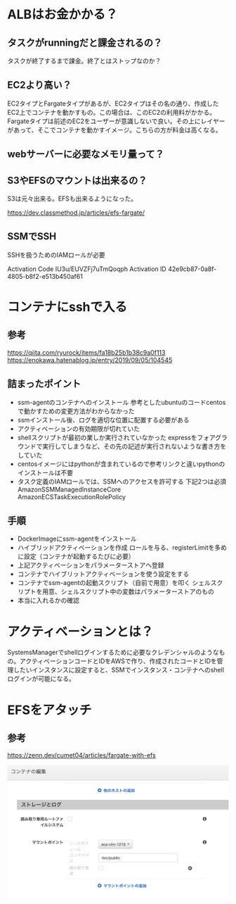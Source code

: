 # ALBはお金かかる？

## タスクがrunningだと課金されるの？

タスクが終了するまで課金。終了とはストップなのか？

## EC2より高い？

EC2タイプとFargateタイプがあるが、EC2タイプはその名の通り、作成したEC2上でコンテナを動かすもの。この場合は、このEC2の利用料がかかる。Fargateタイプは前述のEC2をユーザーが意識しないで良い。その上にレイヤーがあって、そこでコンテナを動かすイメージ。こちらの方が料金は高くなる。

## webサーバーに必要なメモリ量って？

## S3やEFSのマウントは出来るの？

S3は元々出来る。EFSも出来るようになった。

https://dev.classmethod.jp/articles/efs-fargate/

## SSMでSSH

SSHを扱うためのIAMロールが必要

Activation Code   IU3u/EUVZFj7uTmQoqph
Activation ID   42e9cb87-0a8f-4805-b8f2-e513b450af61

# コンテナにsshで入る

## 参考

https://qiita.com/ryurock/items/fa18b25b1b38c9a0f113
https://enokawa.hatenablog.jp/entry/2019/09/05/104545

## 詰まったポイント

- ssm-agentのコンテナへのインストール
参考としたubuntuのコードcentosで動かすための変更方法がわからなかった
- ssmインストール後、ログを適切な位置に配置する必要がある
- アクティベーションの有効期限が切れていた
- shellスクリプトが最初の業しか実行されていなかった
expressをフォアグラウンドで実行してしまうなど、その先の記述が実行されないような書き方をしていた
- centosイメージにはpythonが含まれているので参考リンクと違いpythonのインストールは不要
- タスク定義のIAMロールでは、SSMへのアクセスを許可する
下記2つは必須
AmazonSSMManagedInstanceCore
AmazonECSTaskExecutionRolePolicy

## 手順

- DockerImageにssm-agentをインストール
- ハイブリッドアクティベーションを作成
ロールを与る、registerLimitを多めに設定（コンテナが起動するたびに必要）
- 上記アクティベーションをパラメーターストアへ登録
- コンテナでハイブリットアクティベーションを使う設定をする
- コンテナでssm-agentの起動スクリプト（自前で用意）を叩く
シェルスクリプトを用意、シェルスクリプト中の変数はパラメーターストアのもの
- 本当に入れるかの確認


# アクティベーションとは？

SystemsManagerでshellログインするために必要なクレデンシャルのようなもの。アクティベーションコードとIDをAWSで作り、作成されたコードとIDを管理したいインスタンスに設定すると、SSMでインスタンス・コンテナへのshellログインが可能になる。

# EFSをアタッチ

## 参考

https://zenn.dev/cumet04/articles/fargate-with-efs

<img src="./image/efs-attach.png" width="640">
